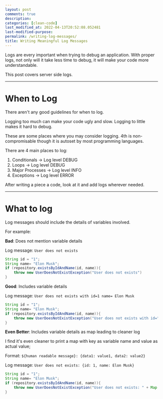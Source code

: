 ```yaml
---
layout: post
comments: true
description:
categories: [clean-code]
last_modified_at: 2022-04-13T20:52:08.052481
last-modified-purpose:
permalink: /writing-log-messages/
title: Writing Meaningful Log Messages
---
```


Logs are every important when trying to debug an application. With proper logs, not only will it take less time to debug, it will make your code more understandable.

This post covers server side logs.

***

# **When to Log**

There aren't any good guidelines for when to log.

Logging too much can make your code ugly and slow. Logging to little makes it hard to debug.

These are some places where you may consider logging. 4th is non-compromisable though it is autoset by most programming languages.

There are 4 main places to log:
1. Conditionals -> Log level DEBUG
2. Loops -> Log level DEBUG
3. Major Processes -> Log level INFO
4. Exceptions -> Log level ERROR

After writing a piece a code, look at it and add logs wherever needed.

***

# **What to log**

Log messages should include the details of variables involved.

For example:

**Bad**: Does not mention variable details

Log message: `User does not exists`

```java
String id = "1";
String name= "Elon Musk";
if (repository.existsByIdAndName(id, name)){
    throw new UserDoesNotExistException("User does not exists")
}
```

**Good**: Includes variable details

Log message: `User does not exists with id=1 name= Elon Musk`

```java
String id = "1";
String name= "Elon Musk";
if (repository.existsByIdAndName(id, name)){
    throw new UserDoesNotExistException("User does not exists with id="+id + " name= "+ name);
}
```

**Even Better**: Includes variable details as map leading to cleaner log

I find it's even cleaner to print a map with key as variable name and value as actual value;

Format: `${human readable message}: {data1: value1, data2: value2}`

Log message: `User does not exists: {id: 1, name: Elon Musk}`

```java
String id = "1";
String name= "Elon Musk";
if (repository.existsByIdAndName(id, name)){
    throw new UserDoesNotExistException("User does not exists: " + Map.of("id", id, "name", name));
}
```